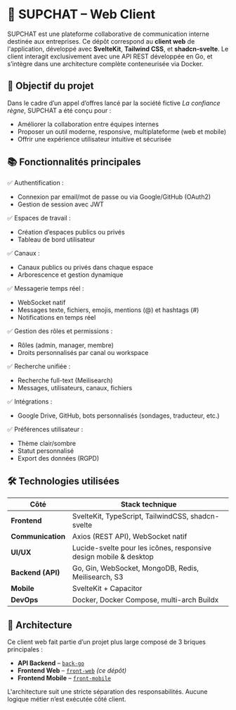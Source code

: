 # 📣 SUPCHAT – Web Client

SUPCHAT est une plateforme collaborative de communication interne destinée aux entreprises. Ce dépôt correspond au **client web** de l'application, développé avec **SvelteKit**, **Tailwind CSS**, et **shadcn-svelte**. Le client interagit exclusivement avec une API REST développée en Go, et s’intègre dans une architecture complète conteneurisée via Docker.

## 🚀 Objectif du projet

Dans le cadre d’un appel d’offres lancé par la société fictive *La confiance règne*, SUPCHAT a été conçu pour :

- Améliorer la collaboration entre équipes internes
- Proposer un outil moderne, responsive, multiplateforme (web et mobile)
- Offrir une expérience utilisateur intuitive et sécurisée

## 📚 Fonctionnalités principales

✅ Authentification :
- Connexion par email/mot de passe ou via Google/GitHub (OAuth2)
- Gestion de session avec JWT

✅ Espaces de travail :
- Création d’espaces publics ou privés
- Tableau de bord utilisateur

✅ Canaux :
- Canaux publics ou privés dans chaque espace
- Arborescence et gestion dynamique

✅ Messagerie temps réel :
- WebSocket natif
- Messages texte, fichiers, emojis, mentions (@) et hashtags (#)
- Notifications en temps réel

✅ Gestion des rôles et permissions :
- Rôles (admin, manager, membre)
- Droits personnalisés par canal ou workspace

✅ Recherche unifiée :
- Recherche full-text (Meilisearch)
- Messages, utilisateurs, canaux, fichiers

✅ Intégrations :
- Google Drive, GitHub, bots personnalisés (sondages, traducteur, etc.)

✅ Préférences utilisateur :
- Thème clair/sombre
- Statut personnalisé
- Export des données (RGPD)

## 🛠️ Technologies utilisées

| Côté              | Stack technique |
|-------------------|-----------------|
| **Frontend**      | SvelteKit, TypeScript, TailwindCSS, shadcn-svelte |
| **Communication** | Axios (REST API), WebSocket natif |
| **UI/UX**         | Lucide-svelte pour les icônes, responsive design mobile & desktop |
| **Backend (API)** | Go, Gin, WebSocket, MongoDB, Redis, Meilisearch, S3 |
| **Mobile**        | SvelteKit + Capacitor |
| **DevOps**        | Docker, Docker Compose, multi-arch Buildx |

## 🧩 Architecture

Ce client web fait partie d’un projet plus large composé de 3 briques principales :

- **API Backend** – [`back-go`](https://github.com/SUPCHAT-LMRT/back-go)
- **Frontend Web** – [`front-web`](https://github.com/SUPCHAT-LMRT/front-web) *(ce dépôt)*
- **Frontend Mobile** – [`front-mobile`](https://github.com/SUPCHAT-LMRT/front-mobile)

L'architecture suit une stricte séparation des responsabilités. Aucune logique métier n’est exécutée côté client.
